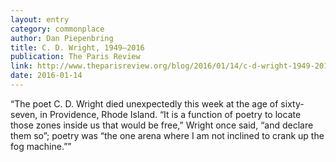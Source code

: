 ```yaml
---
layout: entry
category: commonplace
author: Dan Piepenbring
title: C. D. Wright, 1949–2016
publication: The Paris Review
link: http://www.theparisreview.org/blog/2016/01/14/c-d-wright-1949-2016/
date: 2016-01-14
---
```


“The poet C. D. Wright died unexpectedly this week at the age of sixty-seven, in Providence, Rhode Island. “It is a function of poetry to locate those zones inside us that would be free,” Wright once said, “and declare them so”; poetry was “the one arena where I am not inclined to crank up the fog machine.””